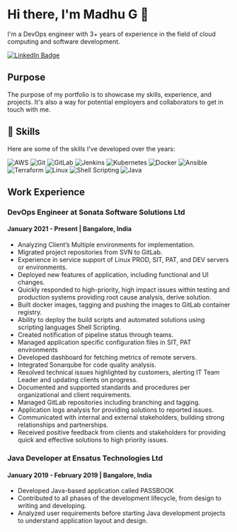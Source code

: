 # Hi there, I'm Madhu G :wave:

I'm a DevOps engineer with 3+ years of experience in the field of cloud computing and software development.

[![LinkedIn Badge](https://img.shields.io/badge/LinkedIn-0077B5?style=for-the-badge&logo=linkedin&logoColor=white&link=https://www.linkedin.com/in/madhu-g1171/)](https://www.linkedin.com/in/madhu-g1171/)

## Purpose

The purpose of my portfolio is to showcase my skills, experience, and projects. It's also a way for potential employers and collaborators to get in touch with me.

<!-- ## Projects

Here are some of my recent projects:

### Project 1: E-commerce website

 -->
## :rocket: Skills

Here are some of the skills I've developed over the years:

![AWS](https://img.shields.io/badge/-AWS-232f3e?style=flat-square&logo=amazon-aws&logoColor=white)
![Git](https://img.shields.io/badge/-Git-f05032?style=flat-square&logo=git&logoColor=white)
![GitLab](https://img.shields.io/badge/-GitLab-FCA121?style=flat-square&logo=gitlab&logoColor=white)
![Jenkins](https://img.shields.io/badge/-Jenkins-D24939?style=flat-square&logo=jenkins&logoColor=white)
![Kubernetes](https://img.shields.io/badge/-Kubernetes-326ce5?style=flat-square&logo=kubernetes&logoColor=white)
![Docker](https://img.shields.io/badge/-Docker-2496ed?style=flat-square&logo=docker&logoColor=white)
![Ansible](https://img.shields.io/badge/-Ansible-EE0000?style=flat-square&logo=ansible&logoColor=white)
![Terraform](https://img.shields.io/badge/-Terraform-623CE4?style=flat-square&logo=terraform&logoColor=white)
![Linux](https://img.shields.io/badge/-Linux-black?style=flat-square&logo=Linux)
![Shell Scripting](https://img.shields.io/badge/-Shell%20Scripting-121011?style=flat-square&logo=gnu-bash&logoColor=white)
![Java](https://img.shields.io/badge/-Java-007396?style=flat-square&logo=java&logoColor=white)

## Work Experience

### DevOps Engineer at Sonata Software Solutions Ltd

#### January 2021 - Present | Bangalore, India

- Analyzing Client’s Multiple environments for implementation.
- Migrated project repositories from SVN to GitLab.
- Experience in service support of Linux PROD, SIT, PAT, and DEV servers or environments.
- Deployed new features of application, including functional and UI changes.
- Quickly responded to high-priority, high impact issues within testing and production systems providing root cause analysis, derive solution.
- Built docker images, tagging and pushing the images to GitLab container registry.
- Ability to deploy the build scripts and automated solutions using scripting languages Shell Scripting.
- Created notification of pipeline status through teams.
- Managed application specific configuration files in SIT, PAT environments
- Developed dashboard for fetching metrics of remote servers.
- Integrated Sonarqube for code quality analysis.
- Resolved technical issues highlighted by customers, alerting IT Team Leader and updating clients on progress.
- Documented and supported standards and procedures per organizational and client requirements.
- Managed GitLab repositories including branching and tagging.
- Application logs analysis for providing solutions to reported issues.
- Communicated with internal and external stakeholders, building strong relationships and partnerships.
- Received positive feedback from clients and stakeholders for providing quick and effective solutions to high priority issues.

### Java Developer at Ensatus Technologies Ltd

#### January 2019 - February 2019 | Bangalore, India

- Developed Java-based application called PASSBOOK
- Contributed to all phases of the development lifecycle, from design to writing and developing.
- Analyzed user requirements before starting Java development projects to understand application layout and design.

